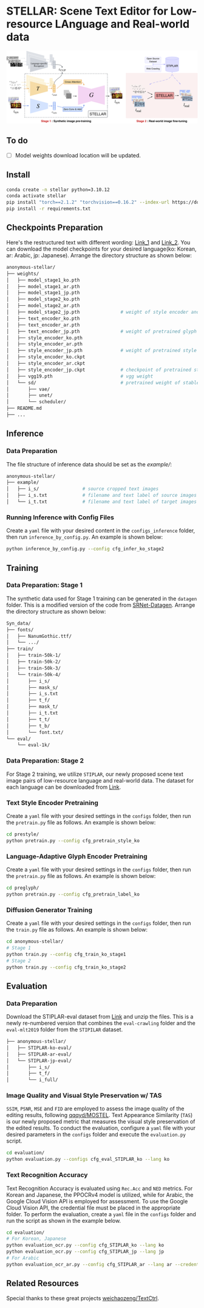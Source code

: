# STELLAR: Scene Text Editor for Low-resource LAnguage and Real-world data

![Main_STELLAR](figs/main_stellar.png)

## To do
- [ ] Model weights download location will be updated.

## Install
```bash
conda create -n stellar python=3.10.12
conda activate stellar
pip install "torch==2.1.2" "torchvision==0.16.2" --index-url https://download.pytorch.org/whl/cu121
pip install -r requirements.txt
```

## Checkpoints Preparation
Here's the restructured text with different wording: [Link_1](https://drive.google.com/drive/folders/1xjD5EdUonqyDLDtst-58qfQOX9nwloMA?usp=sharing) and [Link_2](https://huggingface.co/stable-diffusion-v1-5/stable-diffusion-v1-5). You can download the model checkpoints for your desired language(ko: Korean, ar: Arabic, jp: Japanese). Arrange the directory structure as shown below:
```bash
anonymous-stellar/
├── weights/
│   ├── model_stage1_ko.pth
│   ├── model_stage1_ar.pth
│   ├── model_stage1_jp.pth
│   ├── model_stage2_ko.pth
│   ├── model_stage2_ar.pth
│   ├── model_stage2_jp.pth               # weight of style encoder and unet 
│   ├── text_encoder_ko.pth
│   ├── text_encoder_ar.pth
│   ├── text_encoder_jp.pth               # weight of pretrained glyph encoder
│   ├── style_encoder_ko.pth
│   ├── style_encoder_ar.pth
│   ├── style_encoder_jp.pth              # weight of pretrained style encoder
│   ├── style_encoder_ko.ckpt
│   ├── style_encoder_ar.ckpt
│   ├── style_encoder_jp.ckpt             # checkpoint of pretrained style encoder, projection layer and heads (for evaluation with TAS)
│   ├── vgg19.pth                         # vgg weight
│   └── sd/                               # pretrained weight of stable-diffusion-v1-5
│       ├── vae/
│       ├── unet/
│       └── scheduler/ 
├── README.md
├── ...
```

## Inference
### Data Preparation
The file structure of inference data should be set as the *example/*:  
```bash
anonymous-stellar/
├── example/
│   ├── i_s/                # source cropped text images
│   ├── i_s.txt             # filename and text label of source images in i_s/
│   └── i_t.txt             # filename and text label of target images
```

### Running Inference with Config Files
Create a `yaml` file with your desired content in the `configs_inference` folder, then run `inference_by_config.py`. An example is shown below:
```bash
python inference_by_config.py --config cfg_infer_ko_stage2
```

## Training
### Data Preparation: Stage 1
The synthetic data used for Stage 1 training can be generated in the `datagen` folder. This is a modified version of the code from [SRNet-Datagen](https://github.com/youdao-ai/SRNet-Datagen). Arrange the directory structure as shown below:
```bash
Syn_data/
├── fonts/
│   ├── NanumGothic.ttf/              
│   └── .../  
├── train/
│   ├── train-50k-1/                    
│   ├── train-50k-2/            
│   ├── train-50k-3/              
│   └── train-50k-4/                     
│       ├── i_s/
│       ├── mask_s/
│       ├── i_s.txt
│       ├── t_f/
│       ├── mask_t/
│       ├── i_t.txt
│       ├── t_t/
│       ├── t_b/
│       └── font.txt/ 
└── eval/
    └── eval-1k/
```

### Data Preparation: Stage 2
For Stage 2 training, we utilize `STIPLAR`, our newly proposed scene text image pairs of low-resource language and real-world data. The dataset for each language can be downloaded from [Link](https://drive.google.com/drive/folders/1nI7SjtXikB4pkPVw7HKTop8nJOKLR3ut?usp=sharing).

### Text Style Encoder Pretraining
Create a `yaml` file with your desired settings in the `configs` folder, then run the `pretrain.py` file as follows. An example is shown below:
```bash
cd prestyle/
python pretrain.py --config cfg_pretrain_style_ko
```

### Language-Adaptive Glyph Encoder Pretraining
Create a `yaml` file with your desired settings in the `configs` folder, then run the `pretrain.py` file as follows. An example is shown below:
```bash
cd preglyph/
python pretrain.py --config cfg_pretrain_label_ko
```

### Diffusion Generator Training
Create a `yaml` file with your desired settings in the `configs` folder, then run the `train.py` file as follows. An example is shown below:
```bash
cd anonymous-stellar/
# Stage 1
python train.py --config cfg_train_ko_stage1
# Stage 2
python train.py --config cfg_train_ko_stage2
```

## Evaluation
### Data Preparation
Download the STIPLAR-eval dataset from [Link](https://drive.google.com/drive/folders/1Nyum75Q3e9Qb_7bhLLQFvPSNRlcEkcF8?usp=sharing) and unzip the files. This is a newly re-numbered version that combines the `eval-crawling` folder and the `eval-mlt2019` folder from the `STIPILAR` dataset.
```bash
├── anonymous-stellar/
│   ├── STIPLAR-ko-eval/
│   ├── STIPLAR-ar-eval/
│   └── STIPLAR-jp-eval/
│       ├── i_s/
│       ├── t_f/
│       └── i_full/
```

### Image Quality and Visual Style Preservation w/ TAS
`SSIM`, `PSNR`, `MSE` and `FID` are employed to assess the image quality of the editing results, following [qqqyd/MOSTEL](https://github.com/qqqyd/MOSTEL). Text Appearance Similarity (`TAS`) is our newly proposed metric that measures the visual style preservation of the edited results. To conduct the evaluation, configure a `yaml` file with your desired parameters in the `configs` folder and execute the `evaluation.py` script.
```bash
cd evaluation/
python evaluation.py --configs cfg_eval_STIPLAR_ko --lang ko
```

### Text Recognition Accuracy
Text Recognition Accuracy is evaluated using `Rec.Acc` and `NED` metrics. For Korean and Japanese, the PPOCRv4 model is utilized, while for Arabic, the Google Cloud Vision API is employed for assessment. To use the Google Cloud Vision API, the credential file must be placed in the appropriate folder. To perform the evaluation, create a `yaml` file in the `configs` folder and run the script as shown in the example below.
```bash
cd evaluation/
# For Korean, Japanese
python evaluation_ocr.py --config cfg_STIPLAR_ko --lang ko
python evaluation_ocr.py --config cfg_STIPLAR_jp --lang jp
# For Arabic
python evaluation_ocr_ar.py --config cfg_STIPLAR_ar --lang ar --credentials /path/to/your/credentials.json
```

## Related Resources
Special thanks to these great projects [weichaozeng/TextCtrl](https://github.com/weichaozeng/TextCtrl).